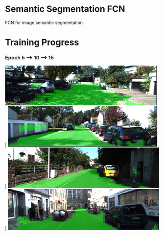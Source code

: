 # Semantic Segmentation FCN
FCN for image semantic segmentation

# Training Progress
### Epoch 5 --> 10 --> 15
![](res/Figure_6.gif) | ![](res/Figure_17.gif) | ![](res/Figure_4.gif) | ![](res/Figure_9.gif)

